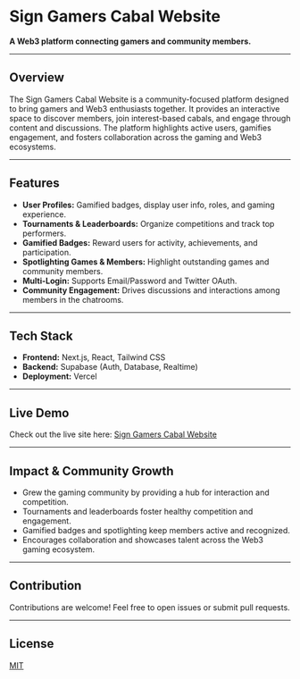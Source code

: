 # Sign Gamers Cabal Website

**A Web3 platform connecting gamers and community members.**

---

## Overview

The Sign Gamers Cabal Website is a community-focused platform designed to bring gamers and Web3 enthusiasts together. It provides an interactive space to discover members, join interest-based cabals, and engage through content and discussions. The platform highlights active users, gamifies engagement, and fosters collaboration across the gaming and Web3 ecosystems.

---

## Features

- **User Profiles:** Gamified badges, display user info, roles, and gaming experience.  
- **Tournaments & Leaderboards:** Organize competitions and track top performers.  
- **Gamified Badges:** Reward users for activity, achievements, and participation.  
- **Spotlighting Games & Members:** Highlight outstanding games and community members.  
- **Multi-Login:** Supports Email/Password and Twitter OAuth.  
- **Community Engagement:** Drives discussions and interactions among members in the chatrooms.

---

## Tech Stack

- **Frontend:** Next.js, React, Tailwind CSS  
- **Backend:** Supabase (Auth, Database, Realtime)  
- **Deployment:** Vercel  

---

## Live Demo

Check out the live site here: [Sign Gamers Cabal Website](https://sign-gamers.vercel.app)

---

## Impact & Community Growth

- Grew the gaming community by providing a hub for interaction and competition.  
- Tournaments and leaderboards foster healthy competition and engagement.  
- Gamified badges and spotlighting keep members active and recognized.  
- Encourages collaboration and showcases talent across the Web3 gaming ecosystem.

---

## Contribution

Contributions are welcome! Feel free to open issues or submit pull requests.  

---

## License

[MIT](LICENSE)
